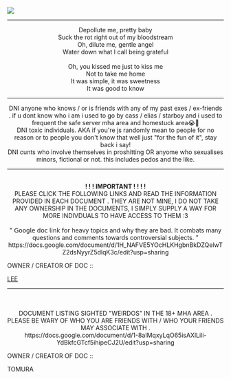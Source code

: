 ![](https://komarev.com/ghpvc/?username=innocntluvrr&color=grey)

---

<p align="center">
Depollute me, pretty baby
<br>Suck the rot right out of my bloodstream
<br>Oh, dilute me, gentle angel
<br>Water down what I call being grateful
<br>
<br>Oh, you kissed me just to kiss me
<br>Not to take me home
<br>It was simple, it was sweetness
<br>It was good to know

---

<p align="center">
  DNI anyone who knows / or is friends with any of my past exes / ex-friends . if u dont know who i am i used to go by cass / elias / starboy and i used to frequent the safe server mha area and homestuck area😭🙏
  <br> DNI toxic individuals. AKA if you're js randomly mean to people for no reason or to people you don't know that well just "for the fun of it", stay back i say!
  <br> DNI cunts who involve themselves in proshitting OR anyome who sexualises minors, fictional or not. this includes pedos and the like. 
  
---

<p align="center">
<br><B>! ! !  IMPORTANT ! ! ! !</B>
<br>PLEASE CLICK THE FOLLOWING LINKS AND READ THE INFORMATION PROVIDED IN EACH DOCUMENT . THEY ARE NOT MINE, I DO NOT TAKE ANY OWNERSHIP IN THE DOCUMENTS, I SIMPLY SUPPLY A WAY FOR MORE INDIVDUALS TO HAVE ACCESS TO THEM :3
<br>
  <br>
  " 𝖦𝗈𝗈𝗀𝗅𝖾 𝖽𝗈𝖼 𝗅𝗂𝗇𝗄 𝖿𝗈𝗋 heavy topics and why they are bad. It combats many questions and comments towards controversial subjects. "  https://docs.google.com/document/d/1H_NAFVE5YOcHLKHgbnBkDZQelwTZ2dsNyyrZ5dlqK3c/edit?usp=sharing

  OWNER / CREATOR OF DOC ::
    
[LEE](https://www.patreon.com/c/user/about?u=111813567)

---

<p align="center">
<br>
  <br>
  DOCUMENT LISTING SIGHTED "WEIRDOS" IN THE 18+ MHA AREA . PLEASE BE WARY OF WHO YOU ARE FRIENDS WITH / WHO YOUR FRIENDS MAY ASSOCIATE WITH .
<br>https://docs.google.com/document/d/1-8aIMqxyLqO65isAXlLili-YdBkfcGTcf5ihipeCJ2U/edit?usp=sharing

OWNER / CREATOR OF DOC ::

TOMURA
